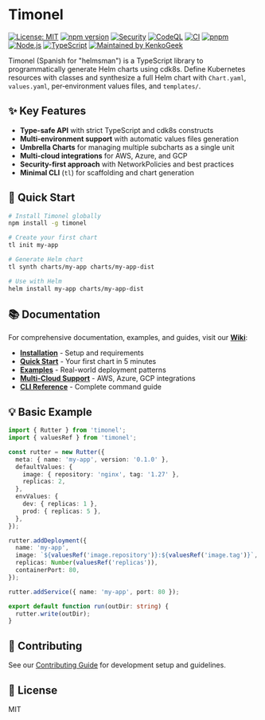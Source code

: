 # Timonel

[![License: MIT][license-badge]][license-url]
[![npm version][npm-badge]][npm-url]
[![Security][security-badge]][security-url]
[![CodeQL][codeql-badge]][codeql-url]
[![CI][ci-badge]][ci-url]
[![pnpm][pnpm-badge]][pnpm-url]
[![Node.js][node-badge]][node-url]
[![TypeScript][ts-badge]][ts-url]
[![Maintained by KenkoGeek][maintained-badge]][maintained-url]

Timonel (Spanish for "helmsman") is a TypeScript library to programmatically generate Helm charts
  using cdk8s. Define Kubernetes resources with classes and synthesize a full Helm chart with
  `Chart.yaml`, `values.yaml`, per‑environment values files, and `templates/`.

## ✨ Key Features

- **Type-safe API** with strict TypeScript and cdk8s constructs
- **Multi-environment support** with automatic values files generation
- **Umbrella Charts** for managing multiple subcharts as a single unit
- **Multi-cloud integrations** for AWS, Azure, and GCP
- **Security-first approach** with NetworkPolicies and best practices
- **Minimal CLI** (`tl`) for scaffolding and chart generation

## 🚀 Quick Start

```bash
# Install Timonel globally
npm install -g timonel

# Create your first chart
tl init my-app

# Generate Helm chart
tl synth charts/my-app charts/my-app-dist

# Use with Helm
helm install my-app charts/my-app-dist
```

## 📚 Documentation

For comprehensive documentation, examples, and guides, visit our **[Wiki](https://github.com/KenkoGeek/timonel/wiki)**:

- **[Installation](https://github.com/KenkoGeek/timonel/wiki/Installation)** - Setup and requirements
- **[Quick Start](https://github.com/KenkoGeek/timonel/wiki/Quick-Start)** - Your first chart in 5 minutes
- **[Examples](https://github.com/KenkoGeek/timonel/wiki/Examples)** - Real-world deployment patterns
- **[Multi-Cloud Support](https://github.com/KenkoGeek/timonel/wiki/Multi-Cloud-Support)** - AWS,
  Azure, GCP integrations
- **[CLI Reference](https://github.com/KenkoGeek/timonel/wiki/CLI-Commands)** - Complete command guide

## 💡 Basic Example

```typescript
import { Rutter } from 'timonel';
import { valuesRef } from 'timonel';

const rutter = new Rutter({
  meta: { name: 'my-app', version: '0.1.0' },
  defaultValues: {
    image: { repository: 'nginx', tag: '1.27' },
    replicas: 2,
  },
  envValues: {
    dev: { replicas: 1 },
    prod: { replicas: 5 },
  },
});

rutter.addDeployment({
  name: 'my-app',
  image: `${valuesRef('image.repository')}:${valuesRef('image.tag')}`,
  replicas: Number(valuesRef('replicas')),
  containerPort: 80,
});

rutter.addService({ name: 'my-app', port: 80 });

export default function run(outDir: string) {
  rutter.write(outDir);
}
```

## 🤝 Contributing

See our [Contributing Guide](https://github.com/KenkoGeek/timonel/wiki/Contributing) for development
  setup and guidelines.

## 📄 License

MIT

<!-- Badges -->
[license-badge]: https://img.shields.io/badge/License-MIT-yellow.svg
[license-url]: https://opensource.org/licenses/MIT
[npm-badge]: https://img.shields.io/npm/v/timonel.svg
[npm-url]: https://www.npmjs.com/package/timonel
[security-badge]: https://img.shields.io/badge/Security-Policy-2ea44f?logo=security&logoColor=fff
[security-url]: SECURITY.md
[pnpm-badge]: https://img.shields.io/badge/pm-pnpm-ffd95a?logo=pnpm&logoColor=fff&labelColor=24292e
[pnpm-url]: https://pnpm.io/
[node-badge]: https://img.shields.io/badge/node-%3E%3D20-339933?logo=node.js&logoColor=fff
[node-url]: https://nodejs.org/
[ts-badge]: https://img.shields.io/badge/TypeScript-5.x-3178C6?logo=typescript&logoColor=fff
[ts-url]: https://www.typescriptlang.org/
[maintained-badge]: https://img.shields.io/badge/maintained%20by-KenkoGeek-6C78AF?style=flat
[maintained-url]: https://github.com/kenkogeek/
[ci-badge]: https://github.com/KenkoGeek/timonel/actions/workflows/ci.yml/badge.svg?branch=main
[ci-url]: https://github.com/KenkoGeek/timonel/actions/workflows/ci.yml
[codeql-badge]: https://github.com/KenkoGeek/timonel/actions/workflows/codeql.yml/badge.svg
[codeql-url]: https://github.com/KenkoGeek/timonel/actions/workflows/codeql.yml
